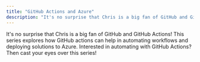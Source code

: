 ```yaml
---
title: "GitHub Actions and Azure"
description: "It's no surprise that Chris is a big fan of GitHub and GitHub Actions! This series explores how GitHub actions can help in automating workflows and deploying solutions to Azure. Interested in automating with GitHub Actions? Then cast your eyes over this series!"
---
```

It's no surprise that Chris is a big fan of GitHub and GitHub Actions! This series explores how GitHub actions can help in automating workflows and deploying solutions to Azure. Interested in automating with GitHub Actions? Then cast your eyes over this series!